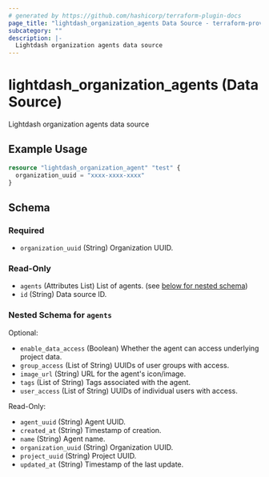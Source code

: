 ```yaml
---
# generated by https://github.com/hashicorp/terraform-plugin-docs
page_title: "lightdash_organization_agents Data Source - terraform-provider-lightdash"
subcategory: ""
description: |-
  Lightdash organization agents data source
---
```


# lightdash_organization_agents (Data Source)

Lightdash organization agents data source

## Example Usage

```terraform
resource "lightdash_organization_agent" "test" {
  organization_uuid = "xxxx-xxxx-xxxx"
}
```

<!-- schema generated by tfplugindocs -->
## Schema

### Required

- `organization_uuid` (String) Organization UUID.

### Read-Only

- `agents` (Attributes List) List of agents. (see [below for nested schema](#nestedatt--agents))
- `id` (String) Data source ID.

<a id="nestedatt--agents"></a>
### Nested Schema for `agents`

Optional:

- `enable_data_access` (Boolean) Whether the agent can access underlying project data.
- `group_access` (List of String) UUIDs of user groups with access.
- `image_url` (String) URL for the agent's icon/image.
- `tags` (List of String) Tags associated with the agent.
- `user_access` (List of String) UUIDs of individual users with access.

Read-Only:

- `agent_uuid` (String) Agent UUID.
- `created_at` (String) Timestamp of creation.
- `name` (String) Agent name.
- `organization_uuid` (String) Organization UUID.
- `project_uuid` (String) Project UUID.
- `updated_at` (String) Timestamp of the last update.
